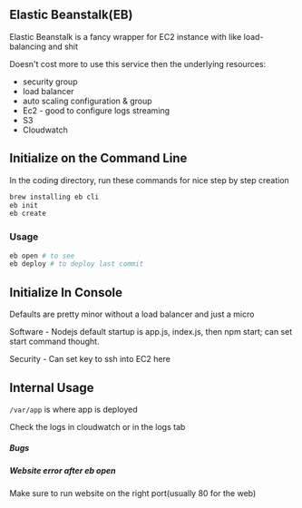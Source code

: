 ## Elastic Beanstalk(EB)

Elastic Beanstalk is a fancy wrapper for EC2 instance with like load-balancing and shit

Doesn't cost more to use this service then the underlying resources:

- security group
- load balancer
- auto scaling configuration & group
- Ec2 - good to configure logs streaming
- S3
- Cloudwatch

## Initialize on the Command Line

In the coding directory, run these commands for nice step by step creation

```bash
brew installing eb cli 
eb init
eb create
```

### Usage

```bash
eb open # to see
eb deploy # to deploy last commit
```

## Initialize In Console

Defaults are pretty minor without a load balancer and just a micro

Software - Nodejs default startup is app.js, index.js, then npm start; can set start command thought. 

Security - Can set key to ssh into EC2 here

## Internal Usage

`/var/app` is where app is deployed

Check the logs in cloudwatch or in the logs tab

##### Bugs

##### Website error after eb open

 Make sure to run website on the right port(usually 80 for the web)


